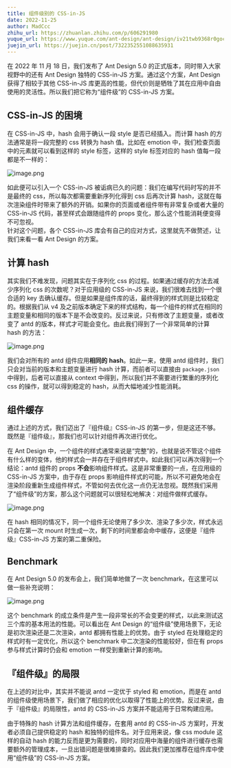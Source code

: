 ```yaml
---
title: 组件级别的 CSS-in-JS
date: 2022-11-25
author: MadCcc
zhihu_url: https://zhuanlan.zhihu.com/p/606291980
yuque_url: https://www.yuque.com/ant-design/ant-design/iv21twb9368r0goc
juejin_url: https://juejin.cn/post/7322352551088635931
---
```


在 2022 年 11 月 18 日，我们发布了 Ant Design 5.0 的正式版本，同时带入大家视野中的还有 Ant Design 独特的 CSS-in-JS 方案。通过这个方案，Ant Design 获得了相较于其他 CSS-in-JS 库更高的性能，但代价则是牺牲了其在应用中自由使用的灵活性。所以我们把它称为“组件级”的 CSS-in-JS 方案。

## CSS-in-JS 的困境

在 CSS-in-JS 中，hash 会用于确认一段 style 是否已经插入。而计算 hash 的方法通常是将一段完整的 css 转换为 hash 值。比如在 emotion 中，我们检查页面中的元素就可以看到这样的 style 标签，这样的 style 标签对应的 hash 值每一段都是不一样的：

![image.png](https://mdn.alipayobjects.com/huamei_7uahnr/afts/img/A*X5tDQ5VIpcoAAAAAAAAAAAAADrJ8AQ/original)

如此便可以引入一个 CSS-in-JS 被诟病已久的问题：我们在编写代码时写的并不是最终的 css，所以每次都需要重新序列化得到 css 后再次计算 hash，这就在每次渲染组件时带来了额外的开销。如果你的页面或者组件带有非常复杂或者大量的 CSS-in-JS 代码，甚至样式会跟随组件的 props 变化，那么这个性能消耗便变得不可忽视。<br />针对这个问题，各个 CSS-in-JS 库会有自己的应对方式，这里就先不做赘述，让我们来看一看 Ant Design 的方案。

## 计算 hash

其实我们不难发现，问题其实在于序列化 css 的过程。如果通过缓存的方法去减少序列化 css 的次数呢？对于应用级的 CSS-in-JS 来说，我们很难去找到一个很合适的 key 去确认缓存。但是如果是组件库的话，最终得到的样式则是比较稳定的。根据我们从 v4 及之前版本确定下来的样式结构，每一个组件的样式在相同的主题变量和相同的版本下是不会改变的。反过来说，只有修改了主题变量，或者改变了 antd 的版本，样式才可能会变化。由此我们得到了一个非常简单的计算 hash 的方法：

![image.png](https://mdn.alipayobjects.com/huamei_7uahnr/afts/img/A*XuVYRJ_27Q0AAAAAAAAAAAAADrJ8AQ/original)

我们会对所有的 antd 组件应用**相同的** **hash**。如此一来，使用 antd 组件时，我们只会对当前的版本和主题变量进行 hash 计算，而前者可以直接由 `package.json`中得到，后者可以直接从 context 中得到，所以我们并不需要进行繁重的序列化 css 的操作，就可以得到稳定的 hash，从而大幅地减少性能消耗。

## 组件缓存

通过上述的方式，我们迈出了『组件级』CSS-in-JS 的第一步，但是这还不够。既然是『组件级』，那我们也可以针对组件再次进行优化。

在 Ant Design 中，一个组件的样式通常来说是“完整”的，也就是说不管这个组件有什么样的变体，他的样式会一并存在于组件样式中。如此我们可以再次得到一个结论：antd 组件的 props **不会**影响组件样式。这是非常重要的一点，在应用级的 CSS-in-JS 方案中，由于存在 props 影响组件样式的可能，所以不可避免地会在渲染阶段重新生成组件样式，不管如何去优化这一点仍无法忽视。既然我们采用了“组件级”的方案，那么这个问题就可以很轻松地解决：对组件做样式缓存。

![image.png](https://mdn.alipayobjects.com/huamei_7uahnr/afts/img/A*yZMNSYVtxnAAAAAAAAAAAAAADrJ8AQ/original)

在 hash 相同的情况下，同一个组件无论使用了多少次、渲染了多少次，样式永远只会在第一次 mount 时生成一次，剩下的时间里都会命中缓存，这便是『组件级』CSS-in-JS 方案的第二重保险。

## Benchmark

在 Ant Design 5.0 的发布会上，我们简单地做了一次 benchmark，在这里可以做一些补充说明：

![image.png](https://mdn.alipayobjects.com/huamei_7uahnr/afts/img/A*upmYSqZ5FwsAAAAAAAAAAAAADrJ8AQ/original)

这个 benchmark 的成立条件是产生一段非常长的不会变更的样式，以此来测试这三个库的基本用法的性能。可以看出在 Ant Design 的“组件级”使用场景下，无论是初次渲染还是二次渲染，antd 都拥有性能上的优势。由于 styled 在处理稳定的样式时有一定优化，所以这个 benchmark 中二次渲染的性能较好，但在有 props 参与样式计算时仍会和 emotion 一样受到重新计算的影响。

## 『组件级』的局限

在上述的对比中，其实并不能说 antd 一定优于 styled 和 emotion，而是在 antd 的组件级使用场景下，我们做了相应的优化以取得了性能上的优势。反过来说，由于『组件级』的局限性，antd 的 CSS-in-JS 方案并不能适用于日常构建应用。

由于特殊的 hash 计算方法和组件缓存，在套用 antd 的 CSS-in-JS 方案时，开发者必须自己提供稳定的 hash 和独特的组件名。对于应用来说，像 css module 这样的自动 hash 的能力反而是更为需要的，同时对应用中海量的组件进行缓存也需要额外的管理成本，一旦出错问题是很难排查的。因此我们更加推荐在组件库中使用“组件级”的 CSS-in-JS 方案。
